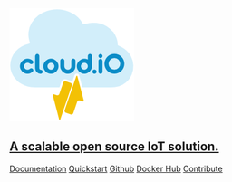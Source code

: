 <!-- _coverpage.md -->

![logo](_media/cloudiO-logo-light.png)


## [A scalable open source IoT solution.](/)

<!-- [About cloud.iO](/about_cloudio/introduction)
[Getting started](/getting_started/getting_started)
[Deploy cloud hosted infrastructure](/deploy/deploy)
[Develop a cloud.iO endpoint](/develop_endpoint/develop_endpoint)
[Commission a cloud.iO endpoint](/commission/commission)
[Manage endpoint access permissions](/manage_access/manage_access)
[Monitor and control data](monitor_control/monitor_control)
[Contribute](contribute/contribute) -->

[Documentation](#introduction)
[Quickstart](/getting_started/quickstart_guide)
[Github](https://github.com/cloudio-project)
[Docker Hub](https://hub.docker.com/u/cloudio)
[Contribute](contribute/contribute)